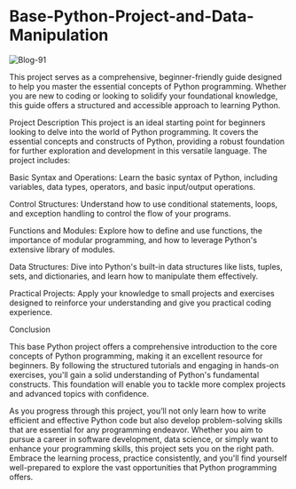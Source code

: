 # Base-Python-Project-and-Data-Manipulation

![Blog-91](https://github.com/Shankarrai2171/Base-Python-Project-and-Data-Manipulation/assets/164284515/f5db59c8-c60e-4cb9-9098-e79c2a24d595)

This project serves as a comprehensive, beginner-friendly guide designed to help you master the essential concepts of Python programming. Whether you are new to coding or looking to solidify your foundational knowledge, this guide offers a structured and accessible approach to learning Python.

Project Description
This project is an ideal starting point for beginners looking to delve into the world of Python programming. It covers the essential concepts and constructs of Python, providing a robust foundation for further exploration and development in this versatile language. The project includes:

Basic Syntax and Operations: Learn the basic syntax of Python, including variables, data types, operators, and basic input/output operations.

Control Structures: Understand how to use conditional statements, loops, and exception handling to control the flow of your programs.

Functions and Modules: Explore how to define and use functions, the importance of modular programming, and how to leverage Python's extensive library of modules.

Data Structures: Dive into Python's built-in data structures like lists, tuples, sets, and dictionaries, and learn how to manipulate them effectively.

Practical Projects: Apply your knowledge to small projects and exercises designed to reinforce your understanding and give you practical coding experience.

Conclusion

This base Python project offers a comprehensive introduction to the core concepts of Python programming, making it an excellent resource for beginners. By following the structured tutorials and engaging in hands-on exercises, you'll gain a solid understanding of Python's fundamental constructs. This foundation will enable you to tackle more complex projects and advanced topics with confidence.

As you progress through this project, you’ll not only learn how to write efficient and effective Python code but also develop problem-solving skills that are essential for any programming endeavor. Whether you aim to pursue a career in software development, data science, or simply want to enhance your programming skills, this project sets you on the right path. Embrace the learning process, practice consistently, and you'll find yourself well-prepared to explore the vast opportunities that Python programming offers.
